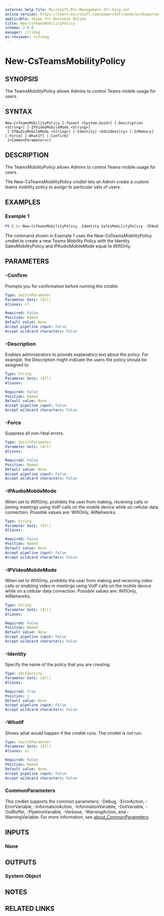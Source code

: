 ```yaml
---
external help file: Microsoft.Rtc.Management.dll-help.xml
online version: https://learn.microsoft.com/powershell/module/skype/new-csteamsmobilitypolicy
applicable: Skype for Business Online
title: New-CsTeamsMobilityPolicy
schema: 2.0.0
manager: ritikag
ms.reviewer: ritikag
---
```



# New-CsTeamsMobilityPolicy

## SYNOPSIS
The TeamsMobilityPolicy allows Admins to control Teams mobile usage for users. 

## SYNTAX

```
New-CsTeamsMobilityPolicy [-Tenant <System.Guid>] [-Description <String>] [-IPVideoMobileMode <String>]
 [-IPAudioMobileMode <String>] [-Identity] <XdsIdentity> [-InMemory] [-Force] [-WhatIf] [-Confirm]
 [<CommonParameters>]
```

## DESCRIPTION
The TeamsMobilityPolicy allows Admins to control Teams mobile usage for users. 

The New-CsTeamsMobilityPolicy cmdlet lets an Admin create a custom teams mobility policy to assign to particular sets of users. 

## EXAMPLES

### Example 1
```powershell
PS C:\> New-CsTeamsMobilityPolicy -Identity SalesMobilityPolicy -IPAudioMobileMode "WifiOnly"
```

The command shown in Example 1 uses the New-CsTeamsMobilityPolicy cmdlet to create a new Teams Mobility Policy with the Identity SalesMobilityPolicy and IPAudioMobileMode equal to WifiOnly. 


## PARAMETERS

### -Confirm
Prompts you for confirmation before running the cmdlet.

```yaml
Type: SwitchParameter
Parameter Sets: (All)
Aliases: cf

Required: False
Position: Named
Default value: None
Accept pipeline input: False
Accept wildcard characters: False
```

### -Description
Enables administrators to provide explanatory text about the policy. For example, the Description might indicate the users the policy should be assigned to.

```yaml
Type: String
Parameter Sets: (All)
Aliases:

Required: False
Position: Named
Default value: None
Accept pipeline input: False
Accept wildcard characters: False
```

### -Force
Suppress all non-fatal errors.

```yaml
Type: SwitchParameter
Parameter Sets: (All)
Aliases:

Required: False
Position: Named
Default value: None
Accept pipeline input: False
Accept wildcard characters: False
```

### -IPAudioMobileMode
When set to WifiOnly, prohibits the user from making, receiving calls or joining meetings using VoIP calls on the mobile device while on cellular data connection. Possible values are: WifiOnly, AllNetworks.

```yaml
Type: String
Parameter Sets: (All)
Aliases:

Required: False
Position: Named
Default value: None
Accept pipeline input: False
Accept wildcard characters: False
```

### -IPVideoMobileMode
When set to WifiOnly, prohibits the user from making and receiving video calls or enabling video in meetings using VoIP calls on the mobile device while on a cellular data connection. Possible values are: WifiOnly, AllNetworks.


```yaml
Type: String
Parameter Sets: (All)
Aliases:

Required: False
Position: Named
Default value: None
Accept pipeline input: False
Accept wildcard characters: False
```

### -Identity
Specify the name of the policy that you are creating.

```yaml
Type: XdsIdentity
Parameter Sets: (All)
Aliases:

Required: True
Position: 1
Default value: None
Accept pipeline input: False
Accept wildcard characters: False
```

### -WhatIf
Shows what would happen if the cmdlet runs.
The cmdlet is not run.

```yaml
Type: SwitchParameter
Parameter Sets: (All)
Aliases: wi

Required: False
Position: Named
Default value: None
Accept pipeline input: False
Accept wildcard characters: False
```

### CommonParameters
This cmdlet supports the common parameters: -Debug, -ErrorAction, -ErrorVariable, -InformationAction, -InformationVariable, -OutVariable, -OutBuffer, -PipelineVariable, -Verbose, -WarningAction, and -WarningVariable. For more information, see [about_CommonParameters](http://go.microsoft.com/fwlink/?LinkID=113216).

## INPUTS

### None

## OUTPUTS

### System.Object
## NOTES

## RELATED LINKS
